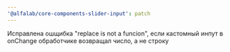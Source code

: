 ```yaml
---
'@alfalab/core-components-slider-input': patch
---
```


Исправлена ошщибка "replace is not a funcion", если кастомный инпут в onChange обработчике возвращал число, а не строку
